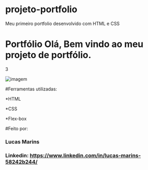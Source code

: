 # projeto-portfolio
Meu primeiro portfolio desenvolvido com HTML e CSS

# Portfólio Olá, Bem vindo ao meu projeto de portfólio.
3

![imagem](projeto-portfoilio-7wowqf9p5-mrmarins.vercel.app)

#Ferramentas utilizadas:

*HTML

*CSS

*Flex-box

#Feito por:

### Lucas Marins

### Linkedin: https://www.linkedin.com/in/lucas-marins-58242b244/
